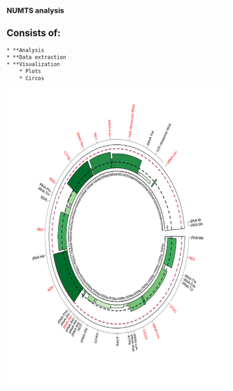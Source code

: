 ### NUMTS analysis

## Consists of: 
	* **Analysis  
	* **Data extraction  
	* **Visualization  
		* Plots  
		* Circos  

<img alt="alt_text" width="680px" height="680px" src="Plots/RIL_mtDNA_numts_all_samples_circos.svg"/>
